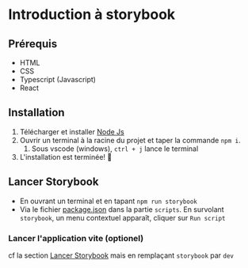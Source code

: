 # Introduction à storybook

## Prérequis

- HTML
- CSS
- Typescript (Javascript)
- React

## Installation

1. Télécharger et installer [Node Js](https://nodejs.org/en)
2. Ouvrir un terminal à la racine du projet et taper la commande `npm i`.
   1. Sous vscode (windows), `ctrl + j` lance le terminal
3. L'installation est terminée! 🙂

## Lancer Storybook

- En ouvrant un terminal et en tapant `npm run storybook`
- Via le fichier [package.json](./package.json) dans la partie `scripts`. En survolant `storybook`, un menu contextuel apparaît, cliquer sur `Run script`

### Lancer l'application vite (optionel)

cf la section [Lancer Storybook](#lancer-storybook) mais en remplaçant `storybook` par `dev`